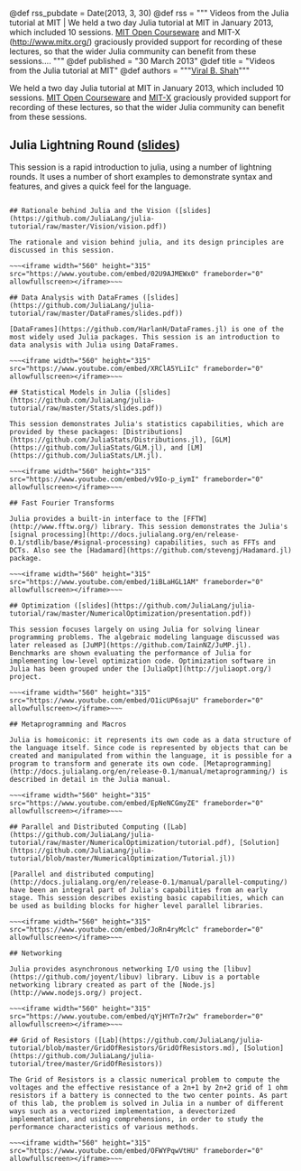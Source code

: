 @def rss_pubdate = Date(2013, 3, 30)
@def rss = """ Videos from the Julia tutorial at MIT | We held a two day Julia tutorial at MIT in January 2013, which included 10 sessions. [MIT Open Courseware](http://ocw.mit.edu/) and MIT-X (http://www.mitx.org/) graciously provided support for recording of these lectures, so that the wider Julia community can benefit from these sessions.... """
@def published = "30 March 2013"
@def title = "Videos from the Julia tutorial at MIT"
@def authors = """<a href="http://github.com/ViralBShah/">Viral B. Shah</a>"""  

We held a two day Julia tutorial at MIT in January 2013, which included 10 sessions. [MIT Open Courseware](http://ocw.mit.edu/) and [MIT-X](http://www.mitx.org/) graciously provided support for recording of these lectures, so that the wider Julia community can benefit from these sessions.

## Julia Lightning Round ([slides](https://raw.github.com/JuliaLang/julia-tutorial/master/LightningRound/IAP_2013_Lightning.pdf))

This session is a rapid introduction to julia, using a number of lightning rounds. It uses a number of short examples to demonstrate syntax and features, and gives a quick feel for the language.

~~~<iframe width="560" height="315" src="https://www.youtube.com/embed/37L1OMk_3FU" frameborder="0" allowfullscreen></iframe>~~~

## Rationale behind Julia and the Vision ([slides](https://github.com/JuliaLang/julia-tutorial/raw/master/Vision/vision.pdf))

The rationale and vision behind julia, and its design principles are discussed in this session.

~~~<iframe width="560" height="315" src="https://www.youtube.com/embed/02U9AJMEWx0" frameborder="0" allowfullscreen></iframe>~~~

## Data Analysis with DataFrames ([slides](https://github.com/JuliaLang/julia-tutorial/raw/master/DataFrames/slides.pdf))

[DataFrames](https://github.com/HarlanH/DataFrames.jl) is one of the most widely used Julia packages. This session is an introduction to data analysis with Julia using DataFrames.

~~~<iframe width="560" height="315" src="https://www.youtube.com/embed/XRClA5YLiIc" frameborder="0" allowfullscreen></iframe>~~~

## Statistical Models in Julia ([slides](https://github.com/JuliaLang/julia-tutorial/raw/master/Stats/slides.pdf))

This session demonstrates Julia's statistics capabilities, which are provided by these packages: [Distributions](https://github.com/JuliaStats/Distributions.jl), [GLM](https://github.com/JuliaStats/GLM.jl), and [LM](https://github.com/JuliaStats/LM.jl).

~~~<iframe width="560" height="315" src="https://www.youtube.com/embed/v9Io-p_iymI" frameborder="0" allowfullscreen></iframe>~~~

## Fast Fourier Transforms

Julia provides a built-in interface to the [FFTW](http://www.fftw.org/) library. This session demonstrates the Julia's [signal processing](http://docs.julialang.org/en/release-0.1/stdlib/base/#signal-processing) capabilities, such as FFTs and DCTs. Also see the [Hadamard](https://github.com/stevengj/Hadamard.jl) package.

~~~<iframe width="560" height="315" src="https://www.youtube.com/embed/1iBLaHGL1AM" frameborder="0" allowfullscreen></iframe>~~~

## Optimization ([slides](https://github.com/JuliaLang/julia-tutorial/raw/master/NumericalOptimization/presentation.pdf))

This session focuses largely on using Julia for solving linear programming problems. The algebraic modeling language discussed was later released as [JuMP](https://github.com/IainNZ/JuMP.jl). Benchmarks are shown evaluating the performance of Julia for implementing low-level optimization code. Optimization software in Julia has been grouped under the [JuliaOpt](http://juliaopt.org/) project.

~~~<iframe width="560" height="315" src="https://www.youtube.com/embed/O1icUP6sajU" frameborder="0" allowfullscreen></iframe>~~~

## Metaprogramming and Macros

Julia is homoiconic: it represents its own code as a data structure of the language itself. Since code is represented by objects that can be created and manipulated from within the language, it is possible for a program to transform and generate its own code. [Metaprogramming](http://docs.julialang.org/en/release-0.1/manual/metaprogramming/) is described in detail in the Julia manual.

~~~<iframe width="560" height="315" src="https://www.youtube.com/embed/EpNeNCGmyZE" frameborder="0" allowfullscreen></iframe>~~~

## Parallel and Distributed Computing ([Lab](https://github.com/JuliaLang/julia-tutorial/raw/master/NumericalOptimization/tutorial.pdf), [Solution](https://github.com/JuliaLang/julia-tutorial/blob/master/NumericalOptimization/Tutorial.jl))

[Parallel and distributed computing](http://docs.julialang.org/en/release-0.1/manual/parallel-computing/) have been an integral part of Julia's capabilities from an early stage. This session describes existing basic capabilities, which can be used as building blocks for higher level parallel libraries.

~~~<iframe width="560" height="315" src="https://www.youtube.com/embed/JoRn4ryMclc" frameborder="0" allowfullscreen></iframe>~~~

## Networking

Julia provides asynchronous networking I/O using the [libuv](https://github.com/joyent/libuv) library. Libuv is a portable networking library created as part of the [Node.js](http://www.nodejs.org/) project.

~~~<iframe width="560" height="315" src="https://www.youtube.com/embed/qYjHYTn7r2w" frameborder="0" allowfullscreen></iframe>~~~

## Grid of Resistors ([Lab](https://github.com/JuliaLang/julia-tutorial/blob/master/GridOfResistors/GridOfResistors.md), [Solution](https://github.com/JuliaLang/julia-tutorial/tree/master/GridOfResistors))

The Grid of Resistors is a classic numerical problem to compute the voltages and the effective resistance of a 2n+1 by 2n+2 grid of 1 ohm resistors if a battery is connected to the two center points. As part of this lab, the problem is solved in Julia in a number of different ways such as a vectorized implementation, a devectorized implementation, and using comprehensions, in order to study the performance characteristics of various methods.

~~~<iframe width="560" height="315" src="https://www.youtube.com/embed/OFWYPqwVtHU" frameborder="0" allowfullscreen></iframe>~~~
